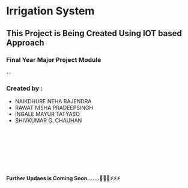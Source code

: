 # Irrigation System

## This Project is Being Created Using IOT based Approach
### Final Year Major Project Module

--
<h3>Created by :</h3>
<ul>
    <li>NAIKDHURE NEHA RAJENDRA</li>
    <li>RAWAT NISHA PRADEEPSINGH</li>
    <li>INGALE MAYUR TATYASO</li>
    <li>SHIVKUMAR G. CHAUHAN</li>
</ul>


<br/>
<br/>
<br/>
<br/>
<br/>
<br/>
<h4>
Further Updaes is Coming Soon.......🚀🚀🚀⚡⚡⚡
</h4>